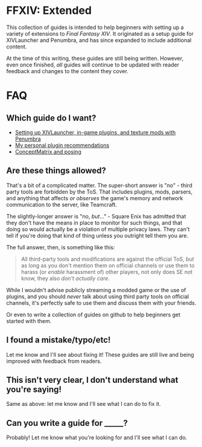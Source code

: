 # FFXIV: Extended

This collection of guides is intended to help beginners with setting up a variety of extensions to _Final Fantasy XIV_. It originated as a setup guide for XIVLauncher and Penumbra, and has since expanded to include additional content.

At the time of this writing, these guides are still being written. However, even once finished, _all_ guides will continue to be updated with reader feedback and changes to the content they cover.

# FAQ

## Which guide do I want?

- [Setting up XIVLauncher, in-game plugins, and texture mods with Penumbra](/plugins-and-mods.md)
- [My personal plugin recommendations](/plugin-recs.md)
- [ConceptMatrix and posing](/cmtool.md)

## Are these things allowed?

That's a bit of a complicated matter. The super-short answer is "no" - third party tools are forbidden by the ToS. That includes plugins, mods, parsers, and anything that affects _or observes_ the game's memory and network communication to the server, like Teamcraft.

The slightly-longer answer is "no, _but_..." - Square Enix has admitted that they don't have the means in place to monitor for such things, and that doing so would actually be a violation of multiple privacy laws. They can't tell if you're doing that kind of thing unless you outright tell them you are.

The full answer, then, is something like this:

> All third-party tools and modifications are against the official ToS, _but_ as long as you don't mention them on official channels or use them to harass (or _enable_ harassment of) other players, not only does SE not know, they also _don't actually care_.

While I wouldn't advise publicly streaming a modded game or the use of plugins, and you should _never_ talk about using third party tools on official channels, it's perfectly safe to use them and discuss them with your friends.

Or even to write a collection of guides on github to help beginners get started with them.

## I found a mistake/typo/etc!

Let me know and I'll see about fixing it! These guides are still live and being improved with feedback from readers.

## This isn't very clear, I don't understand what you're saying!

Same as above: let me know and I'll see what I can do to fix it.

## Can you write a guide for \_\_\_\_\_?

Probably! Let me know what you're looking for and I'll see what I can do.

